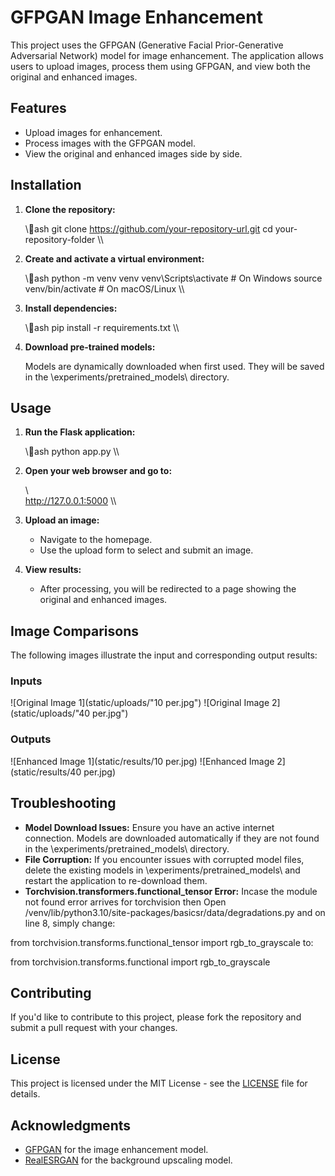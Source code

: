 ﻿# GFPGAN Image Enhancement

This project uses the GFPGAN (Generative Facial Prior-Generative Adversarial Network) model for image enhancement. The application allows users to upload images, process them using GFPGAN, and view both the original and enhanced images.

## Features

- Upload images for enhancement.
- Process images with the GFPGAN model.
- View the original and enhanced images side by side.

## Installation

1. **Clone the repository:**

   \\\ash
   git clone https://github.com/your-repository-url.git
   cd your-repository-folder
   \\\

2. **Create and activate a virtual environment:**

   \\\ash
   python -m venv venv
   venv\\Scripts\\activate  # On Windows
   source venv/bin/activate  # On macOS/Linux
   \\\

3. **Install dependencies:**

   \\\ash
   pip install -r requirements.txt
   \\\

4. **Download pre-trained models:**

   Models are dynamically downloaded when first used. They will be saved in the \experiments/pretrained_models\ directory.

## Usage

1. **Run the Flask application:**

   \\\ash
   python app.py
   \\\

2. **Open your web browser and go to:**

   \\\
   http://127.0.0.1:5000
   \\\

3. **Upload an image:**

   - Navigate to the homepage.
   - Use the upload form to select and submit an image.

4. **View results:**

   - After processing, you will be redirected to a page showing the original and enhanced images.

## Image Comparisons

The following images illustrate the input and corresponding output results:

### Inputs

![Original Image 1](static/uploads/"10 per.jpg")
![Original Image 2](static/uploads/"40 per.jpg")

### Outputs

![Enhanced Image 1](static/results/10 per.jpg)
![Enhanced Image 2](static/results/40 per.jpg)

## Troubleshooting

- **Model Download Issues:** Ensure you have an active internet connection. Models are downloaded automatically if they are not found in the \experiments/pretrained_models\ directory.
- **File Corruption:** If you encounter issues with corrupted model files, delete the existing models in \experiments/pretrained_models\ and restart the application to re-download them.
- **Torchvision.transformers.functional_tensor Error:** Incase the module not found error arrives for torchvision then Open /venv/lib/python3.10/site-packages/basicsr/data/degradations.py and on line 8, simply change:

from torchvision.transforms.functional_tensor import rgb_to_grayscale
to:

from torchvision.transforms.functional import rgb_to_grayscale

## Contributing

If you'd like to contribute to this project, please fork the repository and submit a pull request with your changes.

## License

This project is licensed under the MIT License - see the [LICENSE](LICENSE) file for details.

## Acknowledgments

- [GFPGAN](https://github.com/TencentARC/GFPGAN) for the image enhancement model.
- [RealESRGAN](https://github.com/xinntao/Real-ESRGAN) for the background upscaling model.

